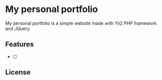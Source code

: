 # My personal portfolio
My personal portfolio is a simple website made with Yii2 PHP framework and JQuery

## Features
- [ ] 

## License